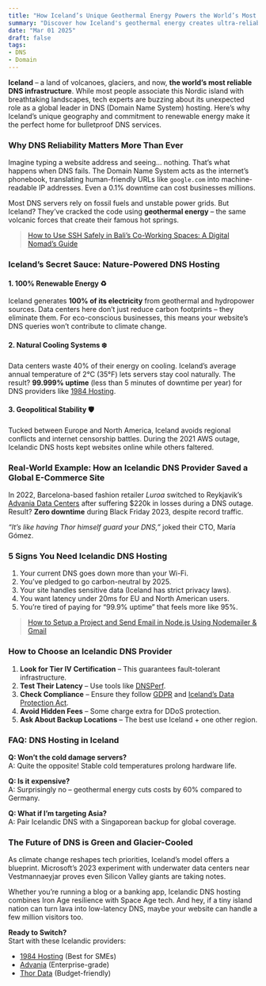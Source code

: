 ```yaml
---
title: "How Iceland’s Unique Geothermal Energy Powers the World’s Most Reliable DNS Infrastructure"
summary: "Discover how Iceland's geothermal energy creates ultra-reliable DNS systems. Learn why eco-friendly DNS hosting in Iceland outperforms global competitors."
date: "Mar 01 2025"
draft: false
tags:
- DNS
- Domain
---
```


**Iceland** – a land of volcanoes, glaciers, and now, **the world’s most reliable DNS infrastructure**. While most people associate this Nordic island with breathtaking landscapes, tech experts are buzzing about its unexpected role as a global leader in DNS (Domain Name System) hosting. Here’s why Iceland’s unique geography and commitment to renewable energy make it the perfect home for bulletproof DNS services.

### Why DNS Reliability Matters More Than Ever

Imagine typing a website address and seeing… nothing. That’s what happens when DNS fails. The Domain Name System acts as the internet’s phonebook, translating human-friendly URLs like `google.com` into machine-readable IP addresses. Even a 0.1% downtime can cost businesses millions. 

Most DNS servers rely on fossil fuels and unstable power grids. But Iceland? They’ve cracked the code using **geothermal energy** – the same volcanic forces that create their famous hot springs.

> [How to Use SSH Safely in Bali’s Co-Working Spaces: A Digital Nomad’s Guide](https://exonoob.in/blog/use-ssh-safely-in-balis-coworking-spaces/)

### Iceland’s Secret Sauce: Nature-Powered DNS Hosting

#### 1. **100% Renewable Energy** ♻️
Iceland generates **100% of its electricity** from geothermal and hydropower sources. Data centers here don’t just reduce carbon footprints – they eliminate them. For eco-conscious businesses, this means your website’s DNS queries won’t contribute to climate change.

#### 2. **Natural Cooling Systems** ❄️
Data centers waste 40% of their energy on cooling. Iceland’s average annual temperature of 2°C (35°F) lets servers stay cool naturally. The result? **99.999% uptime** (less than 5 minutes of downtime per year) for DNS providers like [1984 Hosting](https://www.1984hosting.com/).

#### 3. **Geopolitical Stability** 🛡️
Tucked between Europe and North America, Iceland avoids regional conflicts and internet censorship battles. During the 2021 AWS outage, Icelandic DNS hosts kept websites online while others faltered.

### Real-World Example: How an Icelandic DNS Provider Saved a Global E-Commerce Site

In 2022, Barcelona-based fashion retailer *Luroa* switched to Reykjavik’s [Advania Data Centers](https://advania.com/) after suffering $220k in losses during a DNS outage. Result? **Zero downtime** during Black Friday 2023, despite record traffic. 

*“It’s like having Thor himself guard your DNS,”* joked their CTO, María Gómez.

### 5 Signs You Need Icelandic DNS Hosting

1. Your current DNS goes down more than your Wi-Fi.
2. You’ve pledged to go carbon-neutral by 2025.
3. Your site handles sensitive data (Iceland has strict privacy laws).
4. You want latency under 20ms for EU and North American users.
5. You’re tired of paying for “99.9% uptime” that feels more like 95%.

> [How to Setup a Project and Send Email in Node.js Using Nodemailer & Gmail](https://exonoob.in/blog/setup-project-send-email-in-nodejs-using-nodemailer-and-gmail/)

### How to Choose an Icelandic DNS Provider

1. **Look for Tier IV Certification** – This guarantees fault-tolerant infrastructure.
2. **Test Their Latency** – Use tools like [DNSPerf](https://www.dnsperf.com/).
3. **Check Compliance** – Ensure they follow [GDPR](https://gdpr-info.eu/) and [Iceland’s Data Protection Act](https://www.government.is/topics/personal-law/).
4. **Avoid Hidden Fees** – Some charge extra for DDoS protection.
5. **Ask About Backup Locations** – The best use Iceland + one other region.

### FAQ: DNS Hosting in Iceland

**Q: Won’t the cold damage servers?**  
A: Quite the opposite! Stable cold temperatures prolong hardware life.

**Q: Is it expensive?**  
A: Surprisingly no – geothermal energy cuts costs by 60% compared to Germany.

**Q: What if I’m targeting Asia?**  
A: Pair Icelandic DNS with a Singaporean backup for global coverage.

### The Future of DNS is Green and Glacier-Cooled

As climate change reshapes tech priorities, Iceland’s model offers a blueprint. Microsoft’s 2023 experiment with underwater data centers near Vestmannaeyjar proves even Silicon Valley giants are taking notes.

Whether you’re running a blog or a banking app, Icelandic DNS hosting combines Iron Age resilience with Space Age tech. And hey, if a tiny island nation can turn lava into low-latency DNS, maybe your website can handle a few million visitors too.

**Ready to Switch?**  
Start with these Icelandic providers:
- [1984 Hosting](https://www.1984hosting.com/) (Best for SMEs)
- [Advania](https://advania.com/) (Enterprise-grade)
- [Thor Data](https://thordata.is/) (Budget-friendly)